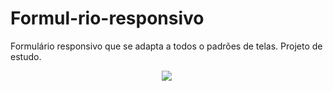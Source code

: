 # Formul-rio-responsivo
Formulário responsivo que se adapta a todos o padrões de telas. Projeto de estudo.

<div align="center">
<img src="div align="center">
<img src="https://github.com/jao-oliveira/Formul-rio-responsivo/issues/1#issue-1326626233" width="0px" />
</div>

